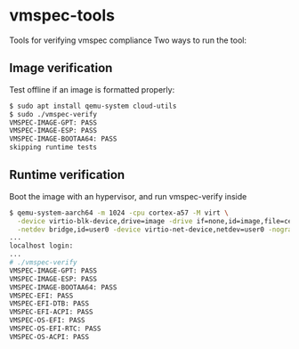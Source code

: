 # vmspec-tools
Tools for verifying vmspec compliance
Two ways to run the tool:
## Image verification
Test offline if an image is formatted properly:

```bash
$ sudo apt install qemu-system cloud-utils
$ sudo ./vmspec-verify
VMSPEC-IMAGE-GPT: PASS
VMSPEC-IMAGE-ESP: PASS
VMSPEC-IMAGE-BOOTAA64: PASS
skipping runtime tests
```

## Runtime verification
Boot the image with an hypervisor, and run vmspec-verify inside

```bash
$ qemu-system-aarch64 -m 1024 -cpu cortex-a57 -M virt \
  -device virtio-blk-device,drive=image -drive if=none,id=image,file=centos7-cloud-image.qcow2 \
  -netdev bridge,id=user0 -device virtio-net-device,netdev=user0 -nographic
...
localhost login:
...
# ./vmspec-verify 
VMSPEC-IMAGE-GPT: PASS
VMSPEC-IMAGE-ESP: PASS
VMSPEC-IMAGE-BOOTAA64: PASS
VMSPEC-EFI: PASS
VMSPEC-EFI-DTB: PASS
VMSPEC-EFI-ACPI: PASS
VMSPEC-OS-EFI: PASS
VMSPEC-OS-EFI-RTC: PASS
VMSPEC-OS-ACPI: PASS
```

